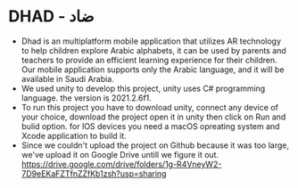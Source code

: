 # DHAD - ضاد
* Dhad is an multiplatform mobile application that utilizes AR technology to help children explore Arabic alphabets, it can be used by parents and teachers to provide an efficient learning experience for their children. Our mobile application supports only the Arabic language, and it will be available in Saudi Arabia.
* We used unity to develop this project, unity uses C# programming language. the version is 2021.2.6f1.
* To run this project you have to download unity, connect any device of your choice, download the project open it in unity then click on Run and bulid option. for IOS devices you need a macOS opreating system and Xcode application to build it.
* Since we couldn't upload the project on Github because it was too large, we've upload it on Google Drive untill we figure it out. https://drive.google.com/drive/folders/1g-R4VneyW2-7D9eEKaFZTfnZZfKb1zsh?usp=sharing
